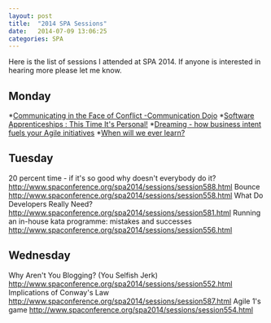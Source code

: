 ```yaml
---
layout: post
title:  "2014 SPA Sessions"
date:   2014-07-09 13:06:25
categories: SPA
---
```


Here is the list of sessions I attended at SPA 2014. If anyone is interested in hearing more please let me know.

Monday
------
*[Communicating in the Face of Conflict -Communication Dojo](http://www.spaconference.org/spa2014/sessions/session591.html)
*[Software Apprenticeships : This Time It's Personal!](http://www.spaconference.org/spa2014/sessions/session553.html)
*[Dreaming - how business intent fuels your Agile initiatives](http://www.spaconference.org/spa2014/sessions/session577.html)
*[When will we ever learn?](http://www.spaconference.org/spa2014/sessions/session562.html)

Tuesday
-------
20 percent time - if it's so good why doesn't everybody do it? http://www.spaconference.org/spa2014/sessions/session588.html
Bounce http://www.spaconference.org/spa2014/sessions/session558.html
What Do Developers Really Need? http://www.spaconference.org/spa2014/sessions/session581.html
Running an in-house kata programme: mistakes and successes http://www.spaconference.org/spa2014/sessions/session556.html

Wednesday
---------
Why Aren't You Blogging? (You Selfish Jerk) http://www.spaconference.org/spa2014/sessions/session552.html
Implications of Conway's Law http://www.spaconference.org/spa2014/sessions/session587.html
Agile 1's game http://www.spaconference.org/spa2014/sessions/session554.html


